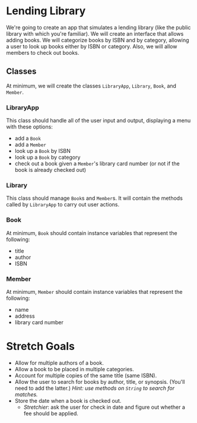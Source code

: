 # Lending Library

We're going to create an app that simulates a lending library (like the public library with which you're familiar). We will create an interface that allows adding books. We will categorize books by ISBN and by category, allowing a user to look up books either by ISBN or category. Also, we will allow members to check out books.

## Classes

At minimum, we will create the classes `LibraryApp`, `Library`, `Book`, and `Member`.

### LibraryApp

This class should handle all of the user input and output, displaying a menu with these options:

- add a `Book`
- add a `Member`
- look up a `Book` by ISBN
- look up a `Book` by category
- check out a book given a `Member`'s library card number (or not if the book is already checked out)

### Library

This class should manage `Book`s and `Member`s. It will contain the methods called by `LibraryApp` to carry out user actions.

### Book

At minimum, `Book` should contain instance variables that represent the following:

- title
- author
- ISBN

### Member

At minimum, `Member` should contain instance variables that represent the following:

- name
- address
- library card number

# Stretch Goals

- Allow for multiple authors of a book.
- Allow a book to be placed in multiple categories.
- Account for multiple copies of the same title (same ISBN).
- Allow the user to search for books by author, title, or synopsis. (You'll need to add the latter.) *Hint: use methods on `String` to search for matches.*
- Store the date when a book is checked out.
	- *Stretchier*: ask the user for check in date and figure out whether a fee should be applied.